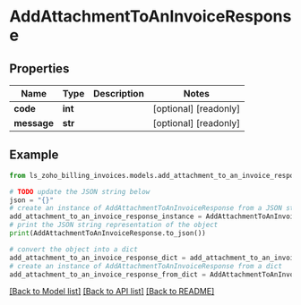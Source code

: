 # AddAttachmentToAnInvoiceResponse


## Properties

Name | Type | Description | Notes
------------ | ------------- | ------------- | -------------
**code** | **int** |  | [optional] [readonly] 
**message** | **str** |  | [optional] [readonly] 

## Example

```python
from ls_zoho_billing_invoices.models.add_attachment_to_an_invoice_response import AddAttachmentToAnInvoiceResponse

# TODO update the JSON string below
json = "{}"
# create an instance of AddAttachmentToAnInvoiceResponse from a JSON string
add_attachment_to_an_invoice_response_instance = AddAttachmentToAnInvoiceResponse.from_json(json)
# print the JSON string representation of the object
print(AddAttachmentToAnInvoiceResponse.to_json())

# convert the object into a dict
add_attachment_to_an_invoice_response_dict = add_attachment_to_an_invoice_response_instance.to_dict()
# create an instance of AddAttachmentToAnInvoiceResponse from a dict
add_attachment_to_an_invoice_response_from_dict = AddAttachmentToAnInvoiceResponse.from_dict(add_attachment_to_an_invoice_response_dict)
```
[[Back to Model list]](../README.md#documentation-for-models) [[Back to API list]](../README.md#documentation-for-api-endpoints) [[Back to README]](../README.md)


